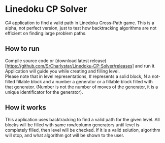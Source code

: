 # Linedoku CP Solver
C# application to find a valid path in Linedoku Cross-Path game.
This is a alpha, not perfect version, just to test how backtracking algorithms are not efficient on finding large problem paths.

## How to run
Compile source code or (download latest release)[https://github.com/SrCharlystar/Linedoku-CP-Solver/releases] and run it.
Application will guide you while creating and filling level.  
Please note that in level representations, # represents a solid block, N a not-filled fillable block and a number a generator or a fillable block filled with that generator. (Number is not the number of moves of the generator, it is a unique identificator for the generator).

## How it works
This application uses backtracking to find a valid path for the given level. All blocks will be filled with same row/column generators until level is completely filled, then level will be checked. If it is a valid solution, algorithm will stop, and what algorithm got will be shown to the user.